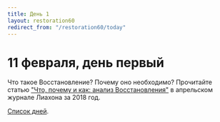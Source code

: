 ```yaml
---
title: Дeнь 1
layout: restoration60
redirect_from: "/restoration60/today"
---
```


# 11 февраля, день первый

Что такое Восстановление? Почему оно необходимо? Прочитайте статью ["Что, почему и как: анализ Восстановления"](https://www.churchofjesuschrist.org/study/liahona/2018/04/youth/what-why-and-how-a-breakdown-of-the-restoration?lang=rus) в апрельском журнале Лиахона за 2018 год.

<div class="footer border-top border-gray-light mt-5 pt-3 text-right text-gray">
  <a href="/restoration60">Список дней</a>.
</div>
